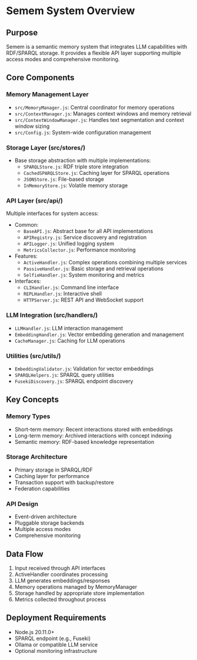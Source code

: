 # Semem System Overview

## Purpose
Semem is a semantic memory system that integrates LLM capabilities with RDF/SPARQL storage. It provides a flexible API layer supporting multiple access modes and comprehensive monitoring.

## Core Components

### Memory Management Layer
- `src/MemoryManager.js`: Central coordinator for memory operations
- `src/ContextManager.js`: Manages context windows and memory retrieval
- `src/ContextWindowManager.js`: Handles text segmentation and context window sizing
- `src/Config.js`: System-wide configuration management

### Storage Layer (src/stores/)
- Base storage abstraction with multiple implementations:
  - `SPARQLStore.js`: RDF triple store integration
  - `CachedSPARQLStore.js`: Caching layer for SPARQL operations
  - `JSONStore.js`: File-based storage
  - `InMemoryStore.js`: Volatile memory storage

### API Layer (src/api/)
Multiple interfaces for system access:
- Common:
  - `BaseAPI.js`: Abstract base for all API implementations
  - `APIRegistry.js`: Service discovery and registration
  - `APILogger.js`: Unified logging system
  - `MetricsCollector.js`: Performance monitoring
- Features:
  - `ActiveHandler.js`: Complex operations combining multiple services
  - `PassiveHandler.js`: Basic storage and retrieval operations
  - `SelfieHandler.js`: System monitoring and metrics
- Interfaces:
  - `CLIHandler.js`: Command line interface
  - `REPLHandler.js`: Interactive shell
  - `HTTPServer.js`: REST API and WebSocket support

### LLM Integration (src/handlers/)
- `LLMHandler.js`: LLM interaction management
- `EmbeddingHandler.js`: Vector embedding generation and management
- `CacheManager.js`: Caching for LLM operations

### Utilities (src/utils/)
- `EmbeddingValidator.js`: Validation for vector embeddings
- `SPARQLHelpers.js`: SPARQL query utilities
- `FusekiDiscovery.js`: SPARQL endpoint discovery

## Key Concepts

### Memory Types
- Short-term memory: Recent interactions stored with embeddings
- Long-term memory: Archived interactions with concept indexing
- Semantic memory: RDF-based knowledge representation

### Storage Architecture
- Primary storage in SPARQL/RDF
- Caching layer for performance
- Transaction support with backup/restore
- Federation capabilities

### API Design
- Event-driven architecture
- Pluggable storage backends
- Multiple access modes
- Comprehensive monitoring

## Data Flow
1. Input received through API interfaces
2. ActiveHandler coordinates processing
3. LLM generates embeddings/responses
4. Memory operations managed by MemoryManager
5. Storage handled by appropriate store implementation
6. Metrics collected throughout process

## Deployment Requirements
- Node.js 20.11.0+
- SPARQL endpoint (e.g., Fuseki)
- Ollama or compatible LLM service
- Optional monitoring infrastructure